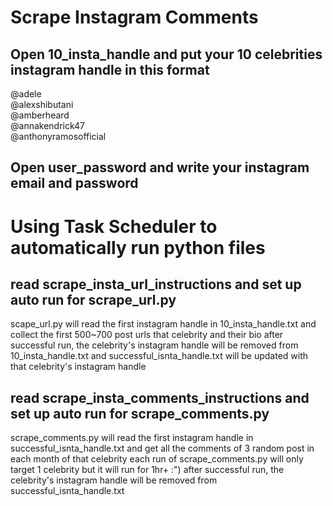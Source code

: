 # Scrape Instagram Comments

## Open 10_insta_handle and put your 10 celebrities instagram handle in this format

@adele\
@alexshibutani\
@amberheard\
@annakendrick47\
@anthonyramosofficial

## Open user_password and write your instagram email and password

# Using Task Scheduler to automatically run python files

## read scrape_insta_url_instructions and set up auto run for scrape_url.py

scape_url.py will read the first instagram handle in 10_insta_handle.txt and collect the first 500~700 post urls that celebrity and their bio
after successful run, the celebrity's instagram handle will be removed from 10_insta_handle.txt and successful_isnta_handle.txt will be updated with that celebrity's instagram handle

## read scrape_insta_comments_instructions and set up auto run for scrape_comments.py

scrape_comments.py will read the first instagram handle in successful_isnta_handle.txt and get all the comments of 3 random post in each month of that celebrity
each run of scrape_comments.py will only target 1 celebrity but it will run for 1hr+ :")
after successful run, the celebrity's instagram handle will be removed from successful_isnta_handle.txt
